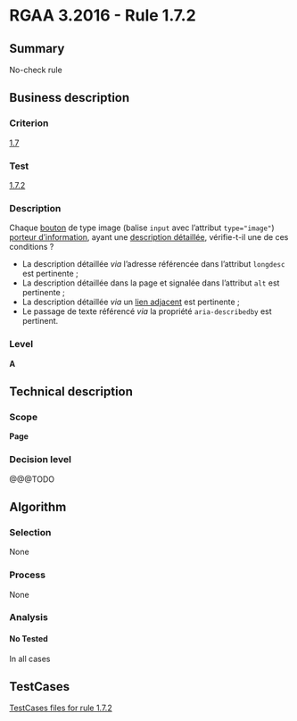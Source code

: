 # RGAA 3.2016 - Rule 1.7.2

## Summary
No-check rule


## Business description

### Criterion
[1.7](http://references.modernisation.gouv.fr/rgaa-accessibilite/2016/criteres.html#crit-1-7)

### Test
[1.7.2](http://references.modernisation.gouv.fr/rgaa-accessibilite/2016/criteres.html#test-1-7-2)

### Description
<div lang="fr">Chaque <a href="http://references.modernisation.gouv.fr/rgaa-accessibilite/glossaire.html#bouton-formulaire">bouton</a> de type image (balise <code lang="en">input</code> avec l&#x2019;attribut <code lang="en">type="image"</code>) <a href="http://references.modernisation.gouv.fr/rgaa-accessibilite/glossaire.html#image-porteuse-dinformation">porteur d&#x2019;information</a>, ayant une <a href="http://references.modernisation.gouv.fr/rgaa-accessibilite/glossaire.html#description-dtaille-image">description d&#xE9;taill&#xE9;e</a>, v&#xE9;rifie-t-il une de ces conditions&nbsp;? <ul><li>La description d&#xE9;taill&#xE9;e <i>via</i> l&#x2019;adresse r&#xE9;f&#xE9;renc&#xE9;e dans l&#x2019;attribut <code lang="en">longdesc</code> est pertinente&nbsp;;</li> <li>La description d&#xE9;taill&#xE9;e dans la page et signal&#xE9;e dans l&#x2019;attribut <code lang="en">alt</code> est pertinente&nbsp;;</li> <li>La description d&#xE9;taill&#xE9;e <i>via</i> un <a href="http://references.modernisation.gouv.fr/rgaa-accessibilite/glossaire.html#lien-adjacent">lien adjacent</a> est pertinente&nbsp;;</li> <li>Le passage de texte r&#xE9;f&#xE9;renc&#xE9; <i>via</i> la propri&#xE9;t&#xE9; <code lang="en">aria-describedby</code> est pertinent.</li> </ul></div>

### Level
**A**


## Technical description

### Scope
**Page**

### Decision level
@@@TODO


## Algorithm

### Selection
None

### Process
None

### Analysis

#### No Tested
In all cases


##  TestCases

[TestCases files for rule 1.7.2](https://github.com/Asqatasun/Asqatasun/tree/develop/rules/rules-rgaa3.2016/src/test/resources/testcases/rgaa32016/Rgaa32016Rule010702/)


